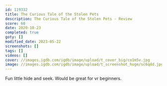```yaml
---
id: 119332
title: The Curious Tale of the Stolen Pets
description: The Curious Tale of the Stolen Pets - Review
score: 60
date: 2020-10-23
completed: true
goty: []
modified_date: 2023-05-22
screenshots: []
tags: []
videos: []
cover: //images.igdb.com/igdb/image/upload/t_cover_big/co1m5v.jpg
image: //images.igdb.com/igdb/image/upload/t_screenshot_huge/sc6qdd.jpg
---
```

Fun little hide and seek. Would be great for vr beginners.